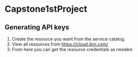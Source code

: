 # Capstone1stProject

## Generating API keys

1. Create the resource you want from the service catalog.
2. View all resources from https://cloud.ibm.com/
3. From here you can get the resource credentials as needed.
  
